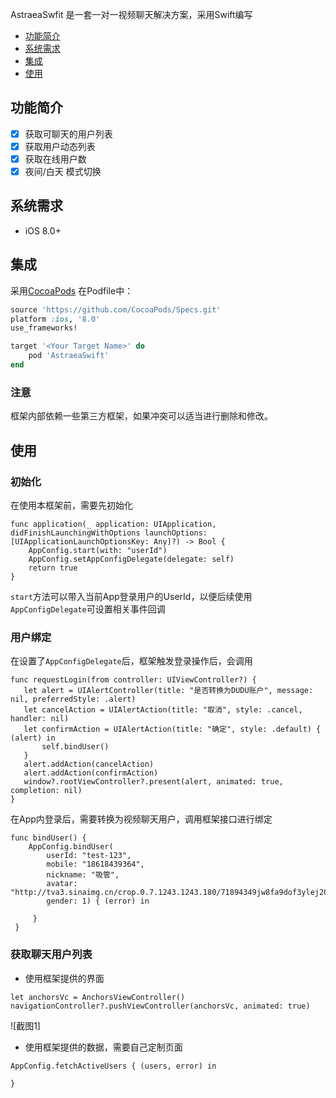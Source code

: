 AstraeaSwfit 是一套一对一视频聊天解决方案，采用Swift编写


- [功能简介](#功能简介)
- [系统需求](#系统需求)
- [集成](#集成)
- [使用](#使用)


## 功能简介
- [x] 获取可聊天的用户列表
- [x] 获取用户动态列表
- [x] 获取在线用户数
- [x] 夜间/白天 模式切换

## 系统需求
- iOS 8.0+

## 集成
采用[CocoaPods](http://cocoapods.org)
在Podfile中：
```ruby
source 'https://github.com/CocoaPods/Specs.git'
platform :ios, '8.0'
use_frameworks!

target '<Your Target Name>' do
    pod 'AstraeaSwift'
end
```
### 注意
框架内部依赖一些第三方框架，如果冲突可以适当进行删除和修改。

## 使用
### 初始化
在使用本框架前，需要先初始化
```
func application(_ application: UIApplication, didFinishLaunchingWithOptions launchOptions: [UIApplicationLaunchOptionsKey: Any]?) -> Bool {
    AppConfig.start(with: "userId")
    AppConfig.setAppConfigDelegate(delegate: self)
    return true
}
```
`start`方法可以带入当前App登录用户的UserId，以便后续使用
`AppConfigDelegate`可设置相关事件回调
### 用户绑定
在设置了`AppConfigDelegate`后，框架触发登录操作后，会调用
```
func requestLogin(from controller: UIViewController?) {
   let alert = UIAlertController(title: "是否转换为DUDU账户", message: nil, preferredStyle: .alert)
   let cancelAction = UIAlertAction(title: "取消", style: .cancel, handler: nil)
   let confirmAction = UIAlertAction(title: "确定", style: .default) { (alert) in
       self.bindUser()
   }
   alert.addAction(cancelAction)
   alert.addAction(confirmAction)
   window?.rootViewController?.present(alert, animated: true, completion: nil)
}
```
在App内登录后，需要转换为视频聊天用户，调用框架接口进行绑定
```
func bindUser() {
    AppConfig.bindUser(
        userId: "test-123",
        mobile: "18618439364",
        nickname: "吸管",
        avatar: "http://tva3.sinaimg.cn/crop.0.7.1243.1243.180/71894349jw8fa9dof3ylej20yj0yxq5e.jpg",
        gender: 1) { (error) in
                
     }
 }
```
### 获取聊天用户列表
- 使用框架提供的界面
```
let anchorsVc = AnchorsViewController()
navigationController?.pushViewController(anchorsVc, animated: true)
```
![截图1]
- 使用框架提供的数据，需要自己定制页面
```
AppConfig.fetchActiveUsers { (users, error) in

}
```
